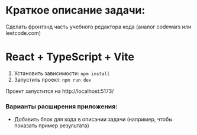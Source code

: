 # Краткое описание задачи:
Сделать фронтэнд часть учебного редактора кода (аналог codewars или leetcode.com) 

# React + TypeScript + Vite

1. Установить зависимости: ```npm install```
2. Запустить проект: ```npm run dev```

Проект запустится на http://localhost:5173/

### Варианты расширения приложения:
- Добавить блок для кода в описании задачи (например, чтобы показать пример результата)